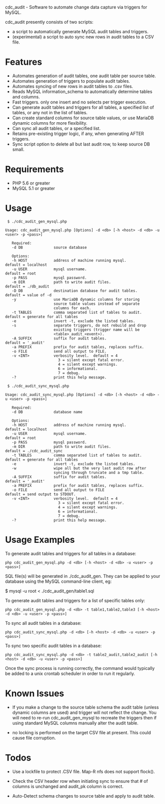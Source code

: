 cdc_audit - Software to automate change data capture via triggers for MySQL.

cdc_audit presently consists of two scripts:
 - a script to automatically generate MySQL audit tables and triggers.
 - (experimental) a script to auto sync new rows in audit tables to a CSV file.


Features
========

 - Automates generation of audit tables, one audit table per source table.
 - Automates generation of triggers to populate audit tables.
 - Automates syncing of new rows in audit tables to .csv files.
 - Reads MySQL information_schema to automatically determine tables and columns.
 - Fast triggers. only one insert and no selects per trigger execution.
 - Can generate audit tables and triggers for all tables, a specified list of tables, or any not in the list of tables.
 - Can create standard columns for source table values, or use MariaDB dynamic columns for more flexibility.
 - Can sync all audit tables, or a specified list.
 - Retains pre-existing trigger logic, if any, when generating AFTER triggers.
 - Sync script option to delete all but last audit row, to keep source DB small.


Requirements
============

 - PHP 5.6 or greater
 - MySQL 5.1 or greater


Usage
=====

` $ ./cdc_audit_gen_mysql.php`

```
Usage: cdc_audit_gen_mysql.php [Options] -d <db> [-h <host> -d <db> -u <user> -p <pass>]

   Required:
   -d DB              source database

   Options:
   -h HOST            address of machine running mysql.          default = localhost
   -u USER            mysql username.                            default = root
   -p PASS            mysql password.
   -m DIR             path to write audit files.                 default = ./db_audit
   -D DB              destination database for audit tables.     default = value of -d
   -y                 use MariaDB dynamic columns for storing
                      source table values instead of separate
                      columns for each.
   -t TABLES          comma separated list of tables to audit.   default = generate for all tables
   -e                 invert -t, exclude the listed tables.
   -s                 separate triggers, do not rebuild and drop
                      existing triggers (trigger name will be
                      <table>_audit_<event>).
   -A SUFFIX          suffix for audit tables.                   default = '_audit'
   -a PREFIX          prefix for audit tables, replaces suffix.
   -o FILE            send all output to FILE.
   -v <INT>           verbosity level.  default = 4
                        3 = silent except fatal error.
                        4 = silent except warnings.
                        6 = informational.
                        7 = debug.
   -?                 print this help message.
```

` $ ./cdc_audit_sync_mysql.php`

```
Usage: cdc_audit_sync_mysql.php [Options] -d <db> [-h <host> -d <db> -u <user> -p <pass>]

   Required:
   -d DB              database name

   Options:
   -h HOST            address of machine running mysql.          default = localhost
   -u USER            mysql username.                            default = root
   -p PASS            mysql password.
   -m DIR             path to write audit files.                 default = ./cdc_audit_sync
   -t TABLES          comma separated list of tables to audit.   default = generate for all tables
   -e                 invert -t, exclude the listed tables.
   -w                 wipe all but the very last audit row after
                      syncing through truncate and a tmp table.
   -A SUFFIX          suffix for audit tables.                   default = '_audit'
   -a PREFIX          prefix for audit tables, replaces suffix.
   -o FILE            send all output to FILE                    default = send output to STDOUT.
   -v <INT>           verbosity level.  default = 4
                        3 = silent except fatal error.
                        4 = silent except warnings.
                        6 = informational.
                        7 = debug.
   -?                 print this help message.
```


Usage Examples
==============
 To generate audit tables and triggers for all tables in a database:

    php cdc_audit_gen_mysql.php -d <db> [-h <host> -d <db> -u <user> -p <pass>]

 SQL file(s) will be generated in ./cdc_audit_gen.
 They can be applied to your database using the MySQL command-line client, eg:

 $ mysql -u root <database> < ./cdc_audit_gen/table1.sql


 To generate audit tables and triggers for a list of specific tables only:

    php cdc_audit_gen_mysql.php -d <db> -t table1,table2,table3 [-h <host> -d <db> -u <user> -p <pass>]


 To sync all audit tables in a database:

    php cdc_audit_sync_mysql.php -d <db> [-h <host> -d <db> -u <user> -p <pass>]


 To sync two specific audit tables in a database:

    php cdc_audit_sync_mysql.php -d <db> -t table2_audit,table2_audit [-h <host> -d <db> -u <user> -p <pass>]


 Once the sync process is running correctly, the command would typically be
 added to a unix crontab scheduler in order to run it regularly.


Known Issues
==============

 - If you make a change to the source table schema the audit table (unless dynamic
   columns are used) and trigger will not reflect the change.  You will need to
   re-run cdc_audit_gen_mysql to recreate the triggers then if using standard MySQL
   columns manually alter the audit table.

 - no locking is performed on the target CSV file at present.  This could
   cause file corruption.

Todos
=====

 - Use a lockfile to protect .CSV file.  Map-R nfs does not support flock().

 - Check the CSV header row when initiating sync to ensure that # of columns is unchanged and audit_pk column is correct.

 - Auto-Detect schema changes to source table and apply to audit table.

